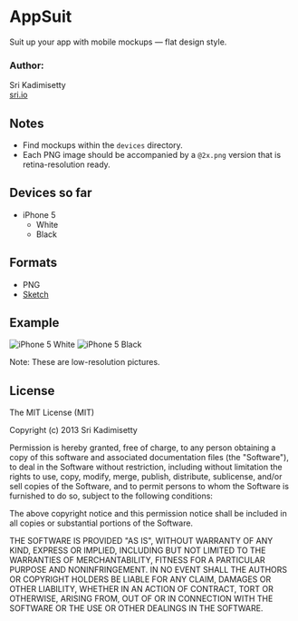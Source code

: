 # AppSuit
Suit up your app with mobile mockups — flat design style.

### Author:
Sri Kadimisetty    
[sri.io](http://sri.io)


## Notes
- Find mockups within the `devices` directory.
- Each PNG image should be accompanied by a `@2x.png` version that is retina-resolution ready.

## Devices so far
- iPhone 5
    - White
    - Black


## Formats
- PNG
- [Sketch](http://www.bohemiancoding.com/sketch/)


## Example


![iPhone 5 White](https://raw.github.com/kadimisetty/AppSuit/master/demo/iPhone5/White/Small%20iPhone%205%20White.png)
![iPhone 5 Black](https://raw.github.com/kadimisetty/AppSuit/master/demo/iPhone5/Black/Small%20iPhone%205%20Black.png)

Note: 
    These are low-resolution pictures.

## License 
The MIT License (MIT)

Copyright (c) 2013 Sri Kadimisetty

Permission is hereby granted, free of charge, to any person obtaining a copy of
this software and associated documentation files (the "Software"), to deal in
the Software without restriction, including without limitation the rights to
use, copy, modify, merge, publish, distribute, sublicense, and/or sell copies of
the Software, and to permit persons to whom the Software is furnished to do so,
subject to the following conditions:

The above copyright notice and this permission notice shall be included in all
copies or substantial portions of the Software.

THE SOFTWARE IS PROVIDED "AS IS", WITHOUT WARRANTY OF ANY KIND, EXPRESS OR
IMPLIED, INCLUDING BUT NOT LIMITED TO THE WARRANTIES OF MERCHANTABILITY, FITNESS
FOR A PARTICULAR PURPOSE AND NONINFRINGEMENT. IN NO EVENT SHALL THE AUTHORS OR
COPYRIGHT HOLDERS BE LIABLE FOR ANY CLAIM, DAMAGES OR OTHER LIABILITY, WHETHER
IN AN ACTION OF CONTRACT, TORT OR OTHERWISE, ARISING FROM, OUT OF OR IN
CONNECTION WITH THE SOFTWARE OR THE USE OR OTHER DEALINGS IN THE SOFTWARE.
